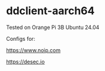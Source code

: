 # ddclient-aarch64

Tested on Orange Pi 3B Ubuntu 24.04

Configs for:

https://www.noip.com

https://desec.io